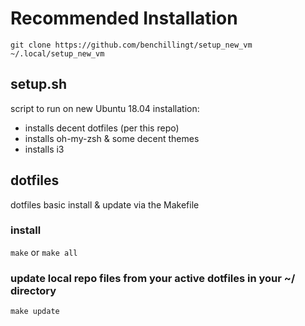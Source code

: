 # Recommended Installation
`git clone https://github.com/benchillingt/setup_new_vm ~/.local/setup_new_vm`

## setup.sh
script to run on new Ubuntu 18.04 installation:
  - installs decent dotfiles (per this repo)
  - installs oh-my-zsh & some decent themes
  - installs i3

## dotfiles
dotfiles basic install & update via the Makefile

### install
`make` or `make all`

### update local repo files from your active dotfiles in your ~/ directory
`make update`

